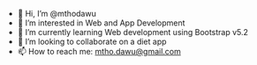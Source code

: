 - 👋 Hi, I’m @mthodawu
- 👀 I’m interested in Web and App Development
- 🌱 I’m currently learning Web development using Bootstrap v5.2
- 💞️ I’m looking to collaborate on a diet app
- 📫 How to reach me: mtho.dawu@gmail.com

<!---
mthodawu/mthodawu is a ✨ special ✨ repository because its `README.md` (this file) appears on your GitHub profile.
You can click the Preview link to take a look at your changes.
--->
